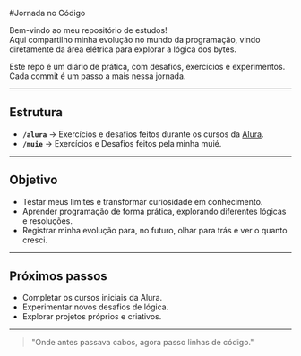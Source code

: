 #Jornada no Código

Bem-vindo ao meu repositório de estudos!  
Aqui compartilho minha evolução no mundo da programação, vindo diretamente da área elétrica para explorar a lógica dos bytes.

Este repo é um diário de prática, com desafios, exercícios e experimentos. Cada commit é um passo a mais nessa jornada.

---

## Estrutura

- **`/alura`** → Exercícios e desafios feitos durante os cursos da [Alura](https://www.alura.com.br/).  
- **`/muie`** → Exercícios e Desafios feitos pela minha muié.
---

## Objetivo

- Testar meus limites e transformar curiosidade em conhecimento.  
- Aprender programação de forma prática, explorando diferentes lógicas e resoluções.  
- Registrar minha evolução para, no futuro, olhar para trás e ver o quanto cresci.  

---

## Próximos passos

- Completar os cursos iniciais da Alura.  
- Experimentar novos desafios de lógica.  
- Explorar projetos próprios e criativos.  

---

> "Onde antes passava cabos, agora passo linhas de código."
